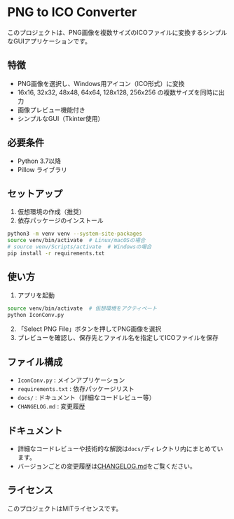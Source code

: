 # PNG to ICO Converter

このプロジェクトは、PNG画像を複数サイズのICOファイルに変換するシンプルなGUIアプリケーションです。

## 特徴
- PNG画像を選択し、Windows用アイコン（ICO形式）に変換
- 16x16, 32x32, 48x48, 64x64, 128x128, 256x256 の複数サイズを同時に出力
- 画像プレビュー機能付き
- シンプルなGUI（Tkinter使用）

## 必要条件
- Python 3.7以降
- Pillow ライブラリ

## セットアップ
1. 仮想環境の作成（推奨）
2. 依存パッケージのインストール

```bash
python3 -m venv venv --system-site-packages
source venv/bin/activate  # Linux/macOSの場合
# source venv/Scripts/activate  # Windowsの場合
pip install -r requirements.txt
```

## 使い方
1. アプリを起動

```bash
source venv/bin/activate  # 仮想環境をアクティベート
python IconConv.py
```

2. 「Select PNG File」ボタンを押してPNG画像を選択
3. プレビューを確認し、保存先とファイル名を指定してICOファイルを保存

## ファイル構成
- `IconConv.py` : メインアプリケーション
- `requirements.txt` : 依存パッケージリスト
- `docs/` : ドキュメント（詳細なコードレビュー等）
- `CHANGELOG.md` : 変更履歴

## ドキュメント
- 詳細なコードレビューや技術的な解説は`docs/`ディレクトリ内にまとめています。
- バージョンごとの変更履歴は[CHANGELOG.md](./CHANGELOG.md)をご覧ください。

## ライセンス
このプロジェクトはMITライセンスです。
